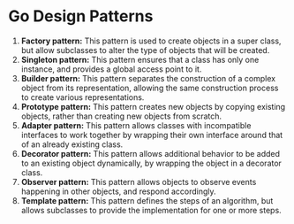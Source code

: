 # Go Design Patterns

1. **Factory pattern:** This pattern is used to create objects in a super class, but allow subclasses to alter the type of objects that will be created.
2. **Singleton pattern:** This pattern ensures that a class has only one instance, and provides a global access point to it.
3. **Builder pattern:** This pattern separates the construction of a complex object from its representation, allowing the same construction process to create various representations.
4. **Prototype pattern:** This pattern creates new objects by copying existing objects, rather than creating new objects from scratch.
5. **Adapter pattern:** This pattern allows classes with incompatible interfaces to work together by wrapping their own interface around that of an already existing class.
6. **Decorator pattern:** This pattern allows additional behavior to be added to an existing object dynamically, by wrapping the object in a decorator class.
7. **Observer pattern:** This pattern allows objects to observe events happening in other objects, and respond accordingly.
8. **Template pattern:** This pattern defines the steps of an algorithm, but allows subclasses to provide the implementation for one or more steps.